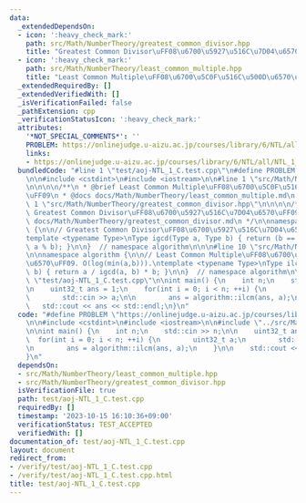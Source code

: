 ```yaml
---
data:
  _extendedDependsOn:
  - icon: ':heavy_check_mark:'
    path: src/Math/NumberTheory/greatest_common_divisor.hpp
    title: "Greatest Common Divisor\uFF08\u6700\u5927\u516C\u7D04\u6570\uFF09"
  - icon: ':heavy_check_mark:'
    path: src/Math/NumberTheory/least_common_multiple.hpp
    title: "Least Common Multiple\uFF08\u6700\u5C0F\u516C\u500D\u6570\uFF09"
  _extendedRequiredBy: []
  _extendedVerifiedWith: []
  _isVerificationFailed: false
  _pathExtension: cpp
  _verificationStatusIcon: ':heavy_check_mark:'
  attributes:
    '*NOT_SPECIAL_COMMENTS*': ''
    PROBLEM: https://onlinejudge.u-aizu.ac.jp/courses/library/6/NTL/all/NTL_1_C
    links:
    - https://onlinejudge.u-aizu.ac.jp/courses/library/6/NTL/all/NTL_1_C
  bundledCode: "#line 1 \"test/aoj-NTL_1_C.test.cpp\"\n#define PROBLEM \"https://onlinejudge.u-aizu.ac.jp/courses/library/6/NTL/all/NTL_1_C\"\
    \n\n#include <cstdint>\n#include <iostream>\n\n#line 1 \"src/Math/NumberTheory/least_common_multiple.hpp\"\
    \n\n\n\n/**\n * @brief Least Common Multiple\uFF08\u6700\u5C0F\u516C\u500D\u6570\
    \uFF09\n * @docs docs/Math/NumberTheory/least_common_multiple.md\n */\n\n#line\
    \ 1 \"src/Math/NumberTheory/greatest_common_divisor.hpp\"\n\n\n\n/**\n * @brief\
    \ Greatest Common Divisor\uFF08\u6700\u5927\u516C\u7D04\u6570\uFF09\n * @docs\
    \ docs/Math/NumberTheory/greatest_common_divisor.md\n */\n\nnamespace algorithm\
    \ {\n\n// Greatest Common Divisor\uFF08\u6700\u5927\u516C\u7D04\u6570\uFF09. O(log(min(a,b))).\n\
    template <typename Type>\nType igcd(Type a, Type b) { return (b == 0) ? a : igcd(b,\
    \ a % b); }\n\n}  // namespace algorithm\n\n\n#line 10 \"src/Math/NumberTheory/least_common_multiple.hpp\"\
    \n\nnamespace algorithm {\n\n// Least Common Multiple\uFF08\u6700\u5C0F\u516C\u500D\
    \u6570\uFF09. O(log(min(a,b))).\ntemplate <typename Type>\nType ilcm(Type a, Type\
    \ b) { return a / igcd(a, b) * b; }\n\n}  // namespace algorithm\n\n\n#line 7\
    \ \"test/aoj-NTL_1_C.test.cpp\"\n\nint main() {\n    int n;\n    std::cin >> n;\n\
    \n    uint32_t ans = 1;\n    for(int i = 0; i < n; ++i) {\n        uint32_t a;\n\
    \        std::cin >> a;\n\n        ans = algorithm::ilcm(ans, a);\n    }\n\n \
    \   std::cout << ans << std::endl;\n}\n"
  code: "#define PROBLEM \"https://onlinejudge.u-aizu.ac.jp/courses/library/6/NTL/all/NTL_1_C\"\
    \n\n#include <cstdint>\n#include <iostream>\n\n#include \"../src/Math/NumberTheory/least_common_multiple.hpp\"\
    \n\nint main() {\n    int n;\n    std::cin >> n;\n\n    uint32_t ans = 1;\n  \
    \  for(int i = 0; i < n; ++i) {\n        uint32_t a;\n        std::cin >> a;\n\
    \n        ans = algorithm::ilcm(ans, a);\n    }\n\n    std::cout << ans << std::endl;\n\
    }\n"
  dependsOn:
  - src/Math/NumberTheory/least_common_multiple.hpp
  - src/Math/NumberTheory/greatest_common_divisor.hpp
  isVerificationFile: true
  path: test/aoj-NTL_1_C.test.cpp
  requiredBy: []
  timestamp: '2023-10-15 16:10:36+09:00'
  verificationStatus: TEST_ACCEPTED
  verifiedWith: []
documentation_of: test/aoj-NTL_1_C.test.cpp
layout: document
redirect_from:
- /verify/test/aoj-NTL_1_C.test.cpp
- /verify/test/aoj-NTL_1_C.test.cpp.html
title: test/aoj-NTL_1_C.test.cpp
---
```

